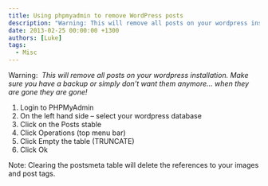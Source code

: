 ```yaml
---
title: Using phpmyadmin to remove WordPress posts
description: "Warning: This will remove all posts on your wordpress installation. Make sure you have a backup or simply don’t want them anymore... when they are gone ..."
date: 2013-02-25 00:00:00 +1300
authors: [Luke]
tags:
  - Misc
---
```

Warning:  _This will remove all posts on your wordpress installation. Make sure you have a backup or simply don’t want them anymore&#8230; when they are gone they are gone!_

  1. Login to PHPMyAdmin
  2. On the left hand side – select your wordpress database
  3. Click on the Posts stable
  4. Click Operations (top menu bar)
  5. Click Empty the table (TRUNCATE)
  6. Click Ok

Note: Clearing the postsmeta table will delete the references to your images and post tags.